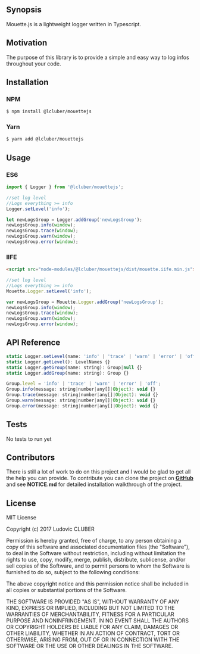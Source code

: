 ## Synopsis

Mouette.js is a lightweight logger written in Typescript.

## Motivation

The purpose of this library is to provide a simple and easy way to log infos throughout your code.

## Installation

### NPM

```bash
$ npm install @lcluber/mouettejs
```

### Yarn

```bash
$ yarn add @lcluber/mouettejs
```

## Usage

### ES6

```javascript
import { Logger } from '@lcluber/mouettejs';

//set log level
//Logs everything >= info
Logger.setLevel('info');

let newLogsGroup = Logger.addGroup('newLogsGroup');
newLogsGroup.info(window);
newLogsGroup.trace(window);
newLogsGroup.warn(window);
newLogsGroup.error(window);

```

### IIFE

```html
<script src="node-modules/@lcluber/mouettejs/dist/mouette.iife.min.js"></script>
```

```javascript
//set log level
//Logs everything >= info
Mouette.Logger.setLevel('info');

var newLogsGroup = Mouette.Logger.addGroup('newLogsGroup');
newLogsGroup.info(window);
newLogsGroup.trace(window);
newLogsGroup.warn(window);
newLogsGroup.error(window);

```

## API Reference

```javascript
static Logger.setLevel(name: 'info' | 'trace' | 'warn' | 'error' | 'off'): void {}
static Logger.getLevel(): LevelNames {}
static Logger.getGroup(name: string): Group|null {}
static Logger.addGroup(name: string): Group {}

Group.level = 'info' | 'trace' | 'warn' | 'error' | 'off';
Group.info(message: string|number|any[]|Object): void {}
Group.trace(message: string|number|any[]|Object): void {}
Group.warn(message: string|number|any[]|Object): void {}
Group.error(message: string|number|any[]|Object): void {}

```

## Tests

No tests to run yet

## Contributors

There is still a lot of work to do on this project and I would be glad to get all the help you can provide.
To contribute you can clone the project on **[GitHub](https://github.com/LCluber/Mouette.js)** and see  **NOTICE.md** for detailed installation walkthrough of the project.

## License

MIT License

Copyright (c) 2017 Ludovic CLUBER

Permission is hereby granted, free of charge, to any person obtaining a copy
of this software and associated documentation files (the "Software"), to deal
in the Software without restriction, including without limitation the rights
to use, copy, modify, merge, publish, distribute, sublicense, and/or sell
copies of the Software, and to permit persons to whom the Software is
furnished to do so, subject to the following conditions:

The above copyright notice and this permission notice shall be included in all
copies or substantial portions of the Software.

THE SOFTWARE IS PROVIDED "AS IS", WITHOUT WARRANTY OF ANY KIND, EXPRESS OR
IMPLIED, INCLUDING BUT NOT LIMITED TO THE WARRANTIES OF MERCHANTABILITY,
FITNESS FOR A PARTICULAR PURPOSE AND NONINFRINGEMENT. IN NO EVENT SHALL THE
AUTHORS OR COPYRIGHT HOLDERS BE LIABLE FOR ANY CLAIM, DAMAGES OR OTHER
LIABILITY, WHETHER IN AN ACTION OF CONTRACT, TORT OR OTHERWISE, ARISING FROM,
OUT OF OR IN CONNECTION WITH THE SOFTWARE OR THE USE OR OTHER DEALINGS IN THE
SOFTWARE.
